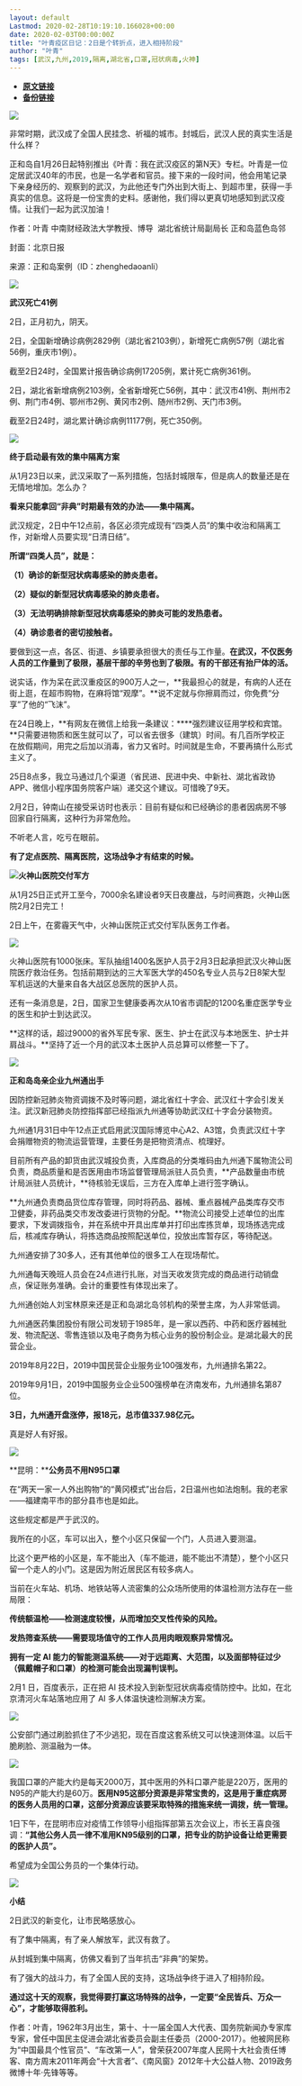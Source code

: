 ```yaml
---
layout: default
Lastmod: 2020-02-28T10:19:10.166028+00:00
date: 2020-02-03T00:00:00Z
title: "叶青疫区日记：2日是个转折点，进入相持阶段"
author: "叶青"
tags: [武汉,九州,2019,隔离,湖北省,口罩,冠状病毒,火神]
---
```


* [**原文链接**](https://mp.weixin.qq.com/s/aPemWrCkGAIs0ApBQjE-xA)
* [**备份链接**](http://archive.is/LOKGE)


![](/images/post/3d6dc94a16b956b9c37099a0023a3254.jpg)

非常时期，武汉成了全国人民挂念、祈福的城市。封城后，武汉人民的真实生活是什么样？  

正和岛自1月26日起特别推出《叶青：我在武汉疫区的第N天》专栏。叶青是一位定居武汉40年的市民，也是一名学者和官员。接下来的一段时间，他会用笔记录下亲身经历的、观察到的武汉，为此他还专门外出到大街上、到超市里，获得一手真实的信息。这将是一份宝贵的史料。感谢他，我们得以更真切地感知到武汉疫情。让我们一起为武汉加油！

作者：叶青 中南财经政法大学教授、博导  湖北省统计局副局长 正和岛蓝色岛邻

封面：北京日报

来源：正和岛案例（ID：zhenghedaoanli）

![](/images/post/b91fffd54d4b5665023d4c8c464a7d96.jpg)

**武汉死亡41例**  

2日，正月初九，阴天。

2日，全国新增确诊病例2829例（湖北省2103例），新增死亡病例57例（湖北省56例，重庆市1例）。

截至2日24时，全国累计报告确诊病例17205例，累计死亡病例361例。

2日，湖北省新增病例2103例，全省新增死亡56例，其中：武汉市41例、荆州市2例、荆门市4例、鄂州市2例、黄冈市2例、随州市2例、天门市3例。

截至2日24时，湖北累计确诊病例11177例，死亡350例。

![](/images/post/289c6341a031965454538ce8803ee6c6.jpg)

**终于启动最有效的集中隔离方案**

从1月23日以来，武汉采取了一系列措施，包括封城限车，但是病人的数量还是在无情地增加。怎么办？

**看来只能拿回“非典”时期最有效的办法——集中隔离。**

武汉规定，2日中午12点前，各区必须完成现有“四类人员”的集中收治和隔离工作，对新增人员要实现“日清日结”。

**所谓“四类人员”，就是：**

**（1）确诊的新型冠状病毒感染的肺炎患者。**

**（2）疑似的新型冠状病毒感染的肺炎患者。**

**（3）无法明确排除新型冠状病毒感染的肺炎可能的发热患者。**

**（4）确诊患者的密切接触者。**

要做到这一点，各区、街道、乡镇要承担很大的责任与工作量。**在武汉，不仅医务人员的工作量到了极限，基层干部的辛劳也到了极限。有的干部还有抬尸体的活。**

说实话，作为呆在武汉重疫区的900万人之一，**我最担心的就是，有病的人还在街上逛，在超市购物，在麻将馆“观摩”。**说不定就与你擦肩而过，你免费“分享”了他的“飞沫”。

在24日晚上，**有网友在微信上给我一条建议：****强烈建议征用学校和宾馆。**只需要进物质和医生就可以了，可以省去很多（建筑）时间。有几百所学校正在放假期间，用完之后加以消毒，省力又省时。时间就是生命，不要再搞什么形式主义了。

25日8点多，我立马通过几个渠道（省民进、民进中央、中新社、湖北省政协APP、微信小程序国务院客户端）递交这个建议。可惜晚了9天。

2月2日，钟南山在接受采访时也表示：目前有疑似和已经确诊的患者因病房不够回家自行隔离，这种行为非常危险。

不听老人言，吃亏在眼前。

**有了定点医院、隔离医院，这场战争才有结束的时候。**

![](/images/post/d4a565c3cd1d2bd111f7bfc3020c4bcf.jpg)**火神山医院交付军方**

从1月25日正式开工至今，7000余名建设者9天日夜鏖战，与时间赛跑，火神山医院2月2日完工！

2日上午，在雾霾天气中，火神山医院正式交付军队医务工作者。

![](/images/post/440ab4b5a1f1dbaecb9bb870bd54a728.jpg)

火神山医院有1000张床。军队抽组1400名医护人员于2月3日起承担武汉火神山医院医疗救治任务。包括前期到达的三大军医大学的450名专业人员与2日8架大型军机运送的大量来自各大战区总医院的医护人员。  

还有一条消息是，2日，国家卫生健康委再次从10省市调配的1200名重症医学专业的医生和护士到达武汉。

**这样的话，超过9000的省外军民专家、医生、护士在武汉与本地医生、护士并肩战斗。**坚持了近一个月的武汉本土医护人员总算可以修整一下了。

![](/images/post/b87316c86f37da2503750a555a1679a1.jpg)

**正和岛岛亲企业九州通出手**

因防控新冠肺炎物资调拨不及时等问题，湖北省红十字会、武汉红十字会引发关注。武汉新冠肺炎防控指挥部已经指派九州通等协助武汉红十字会分装物资。

九州通1月31日中午12点正式启用武汉国际博览中心A2、A3馆，负责武汉红十字会捐赠物资的物流运营管理，主要任务是把物资清点、梳理好。

目前所有产品的卸货由武汉城投负责，入库商品的分类堆码由九州通下属物流公司负责，商品质量和是否医用由市场监督管理局派驻人员负责，**产品数量由市统计局派驻人员统计，**待核验无误后，三方在入库单上进行签字确认。

**九州通负责商品货位库存管理，同时将药品、器械、重点器械产品类库存交市卫健委，非药品类交市发改委进行货物的分配。**物流公司接受上述单位的出库要求，下发调拨指令，并在系统中开具出库单并打印出库拣货单，现场拣选完成后，核减库存确认，将拣选商品按照配送单位，投放出库暂存区，等待配送。

九州通安排了30多人，还有其他单位的很多工人在现场帮忙。

九州通每天晚班人员会在24点进行扎账，对当天收发货完成的商品进行动销盘点，保证账务准确。会计的重要性有体现出来了。

九州通创始人刘宝林原来还是正和岛湖北岛邻机构的荣誉主席，为人非常低调。

九州通医药集团股份有限公司发轫于1985年，是一家以西药、中药和医疗器械批发、物流配送、零售连锁以及电子商务为核心业务的股份制企业。是湖北最大的民营企业。

2019年8月22日，2019中国民营企业服务业100强发布，九州通排名第22。

2019年9月1日，2019中国服务业企业500强榜单在济南发布，九州通排名第87位。

**3日，九州通开盘涨停，报18元，总市值337.98亿元。**

真是好人有好报。

![](/images/post/ca9ca3bda142ab664b864d04836b7054.jpg)

**昆明：****公务员不用N95口罩**

在“两天一家一人外出购物”的“黄冈模式”出台后，2日温州也如法炮制。我的老家——福建南平市的部分县市也是如此。

这些规定都是严于武汉的。

我所在的小区，车可以出入，整个小区只保留一个门，人员进入要测温。

比这个更严格的小区是，车不能出入（车不能进，能不能出不清楚），整个小区只留一个走人的小门。这是因为附近居民区有较多病人。

当前在火车站、机场、地铁站等人流密集的公众场所使用的体温检测方法存在一些局限：

**传统额温枪——检测速度较慢，从而增加交叉性传染的风险。**

**发热筛查系统——需要现场值守的工作人员用肉眼观察异常情况。**

**拥有一定 AI 能力的智能测温系统——对于远距离、大范围，以及面部特征过少（佩戴帽子和口罩）的检测可能会出现漏判误判。**

2月1 日，百度表示，正在把 AI 技术投入到新型冠状病毒疫情防控中。比如，在北京清河火车站落地应用了 AI 多人体温快速检测解决方案。

![](/images/post/75872c5baa09d8bad74263611cb33092.jpg)

公安部门通过刷脸抓住了不少逃犯，现在百度这套系统又可以快速测体温。以后干脆刷脸、测温融为一体。  

![](/images/post/ae25f600e9fc4ede9cb36bf663d44146.jpg)

我国口罩的产能大约是每天2000万，其中医用的外科口罩产能是220万，医用的N95的产能大约是60万。**医用N95这部分资源是非常宝贵的，这是用于重症病房的医务人员用的口罩，这部分资源应该要采取特殊的措施来统一调拨，统一管理。**  

1日下午，在昆明市应对疫情工作领导小组指挥部第五次会议上，市长王喜良强调：**“其他公务人员一律不准用KN95级别的口罩，把专业的防护设备让给更需要的医护人员”。**

希望成为全国公务员的一个集体行动。

![](/images/post/d5aae4442341429e055855a955602a94.jpg)

**小结**

2日武汉的新变化，让市民略感放心。

有了集中隔离，有了亲人解放军，武汉有救了。

从封城到集中隔离，仿佛又看到了当年抗击“非典”的架势。

有了强大的战斗力，有了全国人民的支持，这场战争终于进入了相持阶段。

**通过这十天的观察，我觉得要打赢这场特殊的战争，一定要“全民皆兵、万众一心”，才能够取得胜利。**

作者：叶青，1962年3月出生，第十、十一届全国人大代表、国务院新闻办专家库专家，曾任中国民主促进会湖北省委员会副主任委员（2000-2017）。他被网民称为“中国最具个性官员”、“车改第一人”，曾荣获2007年度人民网十大社会责任博客、南方周末2011年两会“十大言者”、《南风窗》2012年十大公益人物、2019政务微博十年·先锋等等。

